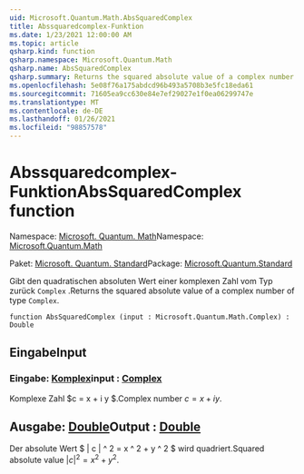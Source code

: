```yaml
---
uid: Microsoft.Quantum.Math.AbsSquaredComplex
title: Abssquaredcomplex-Funktion
ms.date: 1/23/2021 12:00:00 AM
ms.topic: article
qsharp.kind: function
qsharp.namespace: Microsoft.Quantum.Math
qsharp.name: AbsSquaredComplex
qsharp.summary: Returns the squared absolute value of a complex number of type `Complex`.
ms.openlocfilehash: 5e08f76a175abdcd96b493a5708b3e5fc18eda61
ms.sourcegitcommit: 71605ea9cc630e84e7ef29027e1f0ea06299747e
ms.translationtype: MT
ms.contentlocale: de-DE
ms.lasthandoff: 01/26/2021
ms.locfileid: "98857578"
---
```

# <a name="abssquaredcomplex-function"></a><span data-ttu-id="b3e6d-102">Abssquaredcomplex-Funktion</span><span class="sxs-lookup"><span data-stu-id="b3e6d-102">AbsSquaredComplex function</span></span>

<span data-ttu-id="b3e6d-103">Namespace: [Microsoft. Quantum. Math](xref:Microsoft.Quantum.Math)</span><span class="sxs-lookup"><span data-stu-id="b3e6d-103">Namespace: [Microsoft.Quantum.Math](xref:Microsoft.Quantum.Math)</span></span>

<span data-ttu-id="b3e6d-104">Paket: [Microsoft. Quantum. Standard](https://nuget.org/packages/Microsoft.Quantum.Standard)</span><span class="sxs-lookup"><span data-stu-id="b3e6d-104">Package: [Microsoft.Quantum.Standard](https://nuget.org/packages/Microsoft.Quantum.Standard)</span></span>


<span data-ttu-id="b3e6d-105">Gibt den quadratischen absoluten Wert einer komplexen Zahl vom Typ zurück `Complex` .</span><span class="sxs-lookup"><span data-stu-id="b3e6d-105">Returns the squared absolute value of a complex number of type `Complex`.</span></span>

```qsharp
function AbsSquaredComplex (input : Microsoft.Quantum.Math.Complex) : Double
```


## <a name="input"></a><span data-ttu-id="b3e6d-106">Eingabe</span><span class="sxs-lookup"><span data-stu-id="b3e6d-106">Input</span></span>

### <a name="input--complex"></a><span data-ttu-id="b3e6d-107">Eingabe: [Komplex](xref:Microsoft.Quantum.Math.Complex)</span><span class="sxs-lookup"><span data-stu-id="b3e6d-107">input : [Complex](xref:Microsoft.Quantum.Math.Complex)</span></span>

<span data-ttu-id="b3e6d-108">Komplexe Zahl $c = x + i y $.</span><span class="sxs-lookup"><span data-stu-id="b3e6d-108">Complex number $c = x + i y$.</span></span>



## <a name="output--double"></a><span data-ttu-id="b3e6d-109">Ausgabe: [Double](xref:microsoft.quantum.lang-ref.double)</span><span class="sxs-lookup"><span data-stu-id="b3e6d-109">Output : [Double](xref:microsoft.quantum.lang-ref.double)</span></span>

<span data-ttu-id="b3e6d-110">Der absolute Wert $ | c | ^ 2 = x ^ 2 + y ^ 2 $ wird quadriert.</span><span class="sxs-lookup"><span data-stu-id="b3e6d-110">Squared absolute value $|c|^2 = x^2 + y^2$.</span></span>